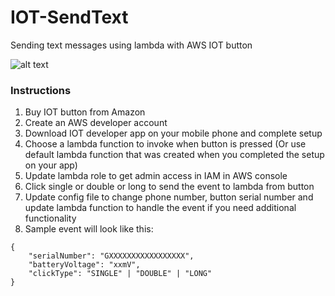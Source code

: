 # IOT-SendText
Sending text messages using lambda with AWS IOT button

![alt text](https://raw.githubusercontent.com/deskaran/aws-iot-button-checkin/master/IoT-Button-SMS-Architecture.png "IOT button to send text")

### Instructions

1. Buy IOT button from Amazon
2. Create an AWS developer account
3. Download IOT developer app on your mobile phone and complete setup
4. Choose a lambda function to invoke when button is pressed (Or use default lambda function that was created when you completed the setup on your app)
5. Update lambda role to get admin access in IAM in AWS console
6. Click single or double or long to send the event to lambda from button
7. Update config file to change phone number, button serial number and update lambda function to handle the event if you need additional functionality
8. Sample event will look like this:

```
{
    "serialNumber": "GXXXXXXXXXXXXXXXXX",
    "batteryVoltage": "xxmV",
    "clickType": "SINGLE" | "DOUBLE" | "LONG"
}
```
